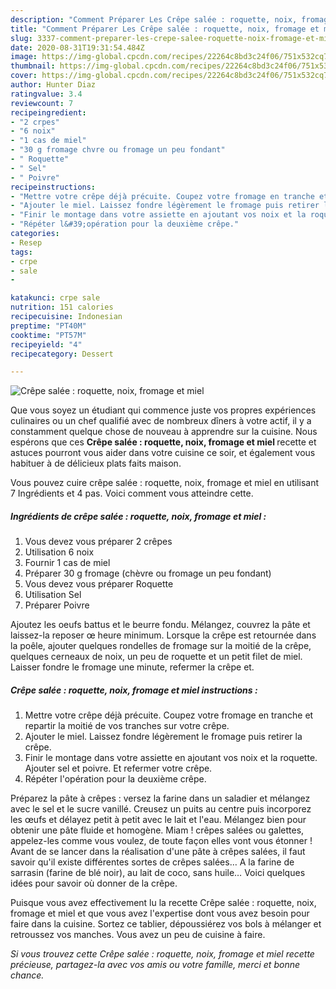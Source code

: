 ```yaml
---
description: "Comment Préparer Les Crêpe salée : roquette, noix, fromage et miel"
title: "Comment Préparer Les Crêpe salée : roquette, noix, fromage et miel"
slug: 3337-comment-preparer-les-crepe-salee-roquette-noix-fromage-et-miel
date: 2020-08-31T19:31:54.484Z
image: https://img-global.cpcdn.com/recipes/22264c8bd3c24f06/751x532cq70/crepe-salee-roquette-noix-fromage-et-miel-photo-principale-de-la-recette.jpg
thumbnail: https://img-global.cpcdn.com/recipes/22264c8bd3c24f06/751x532cq70/crepe-salee-roquette-noix-fromage-et-miel-photo-principale-de-la-recette.jpg
cover: https://img-global.cpcdn.com/recipes/22264c8bd3c24f06/751x532cq70/crepe-salee-roquette-noix-fromage-et-miel-photo-principale-de-la-recette.jpg
author: Hunter Diaz
ratingvalue: 3.4
reviewcount: 7
recipeingredient:
- "2 crpes"
- "6 noix"
- "1 cas de miel"
- "30 g fromage chvre ou fromage un peu fondant"
- " Roquette"
- " Sel"
- " Poivre"
recipeinstructions:
- "Mettre votre crêpe déjà précuite. Coupez votre fromage en tranche et repartir la moitié de vos tranches sur votre crêpe."
- "Ajouter le miel. Laissez fondre légèrement le fromage puis retirer la crêpe."
- "Finir le montage dans votre assiette en ajoutant vos noix et la roquette. Ajouter sel et poivre. Et refermer votre crêpe."
- "Répéter l&#39;opération pour la deuxième crêpe."
categories:
- Resep
tags:
- crpe
- sale
- 

katakunci: crpe sale  
nutrition: 151 calories
recipecuisine: Indonesian
preptime: "PT40M"
cooktime: "PT57M"
recipeyield: "4"
recipecategory: Dessert

---
```



![Crêpe salée : roquette, noix, fromage et miel](https://img-global.cpcdn.com/recipes/22264c8bd3c24f06/751x532cq70/crepe-salee-roquette-noix-fromage-et-miel-photo-principale-de-la-recette.jpg)

Que vous soyez un étudiant qui commence juste vos propres expériences culinaires ou un chef qualifié avec de nombreux dîners à votre actif, il y a constamment quelque chose de nouveau à apprendre sur la cuisine. Nous espérons que ces <strong> Crêpe salée : roquette, noix, fromage et miel </strong> recette et astuces pourront vous aider dans votre cuisine ce soir, et également vous habituer à de délicieux plats faits maison.

<!--inarticleads1-->

Vous pouvez cuire crêpe salée : roquette, noix, fromage et miel en utilisant 7 Ingrédients et 4 pas. Voici comment vous atteindre cette.

##### Ingrédients de crêpe salée : roquette, noix, fromage et miel :

1. Vous devez vous préparer 2 crêpes
1. Utilisation 6 noix
1. Fournir 1 cas de miel
1. Préparer 30 g fromage (chèvre ou fromage un peu fondant)
1. Vous devez vous préparer  Roquette
1. Utilisation  Sel
1. Préparer  Poivre


Ajoutez les oeufs battus et le beurre fondu. Mélangez, couvrez la pâte et laissez-la reposer œ heure minimum. Lorsque la crêpe est retournée dans la poêle, ajouter quelques rondelles de fromage sur la moitié de la crêpe, quelques cerneaux de noix, un peu de roquette et un petit filet de miel. Laisser fondre le fromage une minute, refermer la crêpe et. 

<!--inarticleads2-->

##### Crêpe salée : roquette, noix, fromage et miel instructions :

1. Mettre votre crêpe déjà précuite. Coupez votre fromage en tranche et repartir la moitié de vos tranches sur votre crêpe.
1. Ajouter le miel. Laissez fondre légèrement le fromage puis retirer la crêpe.
1. Finir le montage dans votre assiette en ajoutant vos noix et la roquette. Ajouter sel et poivre. Et refermer votre crêpe.
1. Répéter l&#39;opération pour la deuxième crêpe.


Préparez la pâte à crêpes : versez la farine dans un saladier et mélangez avec le sel et le sucre vanillé. Creusez un puits au centre puis incorporez les œufs et délayez petit à petit avec le lait et l&#39;eau. Mélangez bien pour obtenir une pâte fluide et homogène. Miam ! crêpes salées ou galettes, appelez-les comme vous voulez, de toute façon elles vont vous étonner ! Avant de se lancer dans la réalisation d&#39;une pâte à crêpes salées, il faut savoir qu&#39;il existe différentes sortes de crêpes salées… A la farine de sarrasin (farine de blé noir), au lait de coco, sans huile… Voici quelques idées pour savoir où donner de la crêpe. 

<!--inarticleads1-->

<p>
Puisque vous avez effectivement lu la recette Crêpe salée : roquette, noix, fromage et miel et que vous avez l'expertise dont vous avez besoin pour faire dans la cuisine. Sortez ce tablier, dépoussiérez vos bols à mélanger et retroussez vos manches. Vous avez un peu de cuisine à faire.
</p>

<p>
<i>Si vous trouvez cette Crêpe salée : roquette, noix, fromage et miel recette précieuse, partagez-la avec vos amis ou votre famille, merci et bonne chance.</i>
</p>
